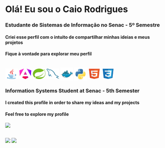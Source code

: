 <h1> Olá! Eu sou o Caio Rodrigues</h1>

<h3> Estudante de Sistemas de Informação no Senac - 5º Semestre </h3>

<h4> Criei esse perfil com o intuito de compartilhar minhas ideias e meus projetos </h4>

<h4> Fique à vontade para explorar meu perfil</h4>

<div style="display: inline_block"><br>
  <img align="center" alt="Caio-Java" height="33" width="40" src="https://github.com/devicons/devicon/blob/master/icons/java/java-original.svg">
  <img align="center" alt="Caio-Angular" height="33" width="40" src="https://github.com/devicons/devicon/blob/master/icons/angular/angular-original.svg">
  <img align="center" alt="Caio-Spring" height="33" width="40" src="https://github.com/devicons/devicon/blob/master/icons/spring/spring-original.svg">
  <img align="center" alt="Caio-MySQL" height="33" width="40" src="https://raw.githubusercontent.com/devicons/devicon/master/icons/mysql/mysql-original.svg"">
  <img align="center" alt="Caio-Docker" height="40" width="40" src="https://raw.githubusercontent.com/devicons/devicon/master/icons/docker/docker-original.svg"">
  <img align="center" alt="Caio-Python" height="40" width="40" src="https://raw.githubusercontent.com/devicons/devicon/master/icons/python/python-original.svg">
  <img align="center" alt="Caio-Html" height="33" width="40" src="https://raw.githubusercontent.com/devicons/devicon/master/icons/html5/html5-original.svg">
  <img align="center" alt="Caio-Css" height="33" width="40" src="https://raw.githubusercontent.com/devicons/devicon/master/icons/css3/css3-original.svg">
</div>

<h3> Information Systems Student at Senac - 5th Semester </h3>

<h4> I created this profile in order to share my ideas and my projects </h4>

<h4> Feel free to explore my profile </h4>

<div align="left">
  <a href="https://github.com/caiorodri?tab=repositories">
  <img width="50%" src="https://github-readme-stats.vercel.app/api/top-langs/?username=caiorodri&layout=compact&langs_count=7&theme=dracula"/>
</div>

## 

<div>
  <a href = "mailto:caiodossantosrodrigues@gmail.com"><img src="https://img.shields.io/badge/-Gmail-%23333?style=for-the-badge&logo=gmail&logoColor=red" target="_blank"></a>
  <a href="https://www.linkedin.com/in/caio-santos-rodrigues/" target="_blank"><img src="https://img.shields.io/badge/-LinkedIn-%230077B5?style=for-the-badge&logo=linkedin&logoColor=white" target="_blank"></a> 
 
 
</div>
